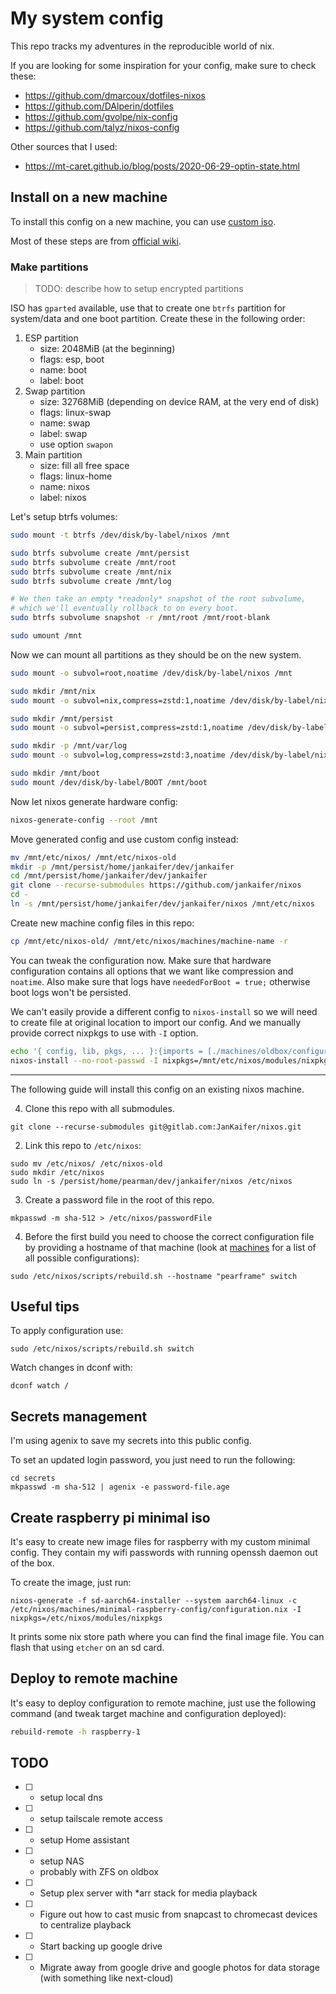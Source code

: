 # My system config

This repo tracks my adventures in the reproducible world of nix.

If you are looking for some inspiration for your config, make sure to check these:

- https://github.com/dmarcoux/dotfiles-nixos
- https://github.com/DAlperin/dotfiles
- https://github.com/gvolpe/nix-config
- https://github.com/talyz/nixos-config

Other sources that I used:

- https://mt-caret.github.io/blog/posts/2020-06-29-optin-state.html

## Install on a new machine

To install this config on a new machine, you can use [custom iso](./machines/jankaifer-iso/README.md).

Most of these steps are from [official wiki](https://nixos.org/manual/nixos/stable/index.html#sec-installation-manual).

### Make partitions

> TODO: describe how to setup encrypted partitions

ISO has `gparted` available, use that to create one `btrfs` partition for system/data and one boot partition. Create these in the following order:

1. ESP partition
   - size: 2048MiB (at the beginning)
   - flags: esp, boot
   - name: boot
   - label: boot
2. Swap partition
   - size: 32768MiB (depending on device RAM, at the very end of disk)
   - flags: linux-swap
   - name: swap
   - label: swap
   - use option `swapon`
3. Main partition
   - size: fill all free space
   - flags: linux-home
   - name: nixos
   - label: nixos

Let's setup btrfs volumes:

```bash
sudo mount -t btrfs /dev/disk/by-label/nixos /mnt

sudo btrfs subvolume create /mnt/persist
sudo btrfs subvolume create /mnt/root
sudo btrfs subvolume create /mnt/nix
sudo btrfs subvolume create /mnt/log

# We then take an empty *readonly* snapshot of the root subvolume,
# which we'll eventually rollback to on every boot.
sudo btrfs subvolume snapshot -r /mnt/root /mnt/root-blank

sudo umount /mnt
```

Now we can mount all partitions as they should be on the new system.

```bash
sudo mount -o subvol=root,noatime /dev/disk/by-label/nixos /mnt

sudo mkdir /mnt/nix
sudo mount -o subvol=nix,compress=zstd:1,noatime /dev/disk/by-label/nixos /mnt/nix

sudo mkdir /mnt/persist
sudo mount -o subvol=persist,compress=zstd:1,noatime /dev/disk/by-label/nixos /mnt/persist

sudo mkdir -p /mnt/var/log
sudo mount -o subvol=log,compress=zstd:3,noatime /dev/disk/by-label/nixos /mnt/var/log

sudo mkdir /mnt/boot
sudo mount /dev/disk/by-label/BOOT /mnt/boot
```

Now let nixos generate hardware config:

```bash
nixos-generate-config --root /mnt
```

Move generated config and use custom config instead:

```bash
mv /mnt/etc/nixos/ /mnt/etc/nixos-old
mkdir -p /mnt/persist/home/jankaifer/dev/jankaifer
cd /mnt/persist/home/jankaifer/dev/jankaifer
git clone --recurse-submodules https://github.com/jankaifer/nixos
cd -
ln -s /mnt/persist/home/jankaifer/dev/jankaifer/nixos /mnt/etc/nixos
```

Create new machine config files in this repo:

```bash
cp /mnt/etc/nixos-old/ /mnt/etc/nixos/machines/machine-name -r
```

You can tweak the configuration now. Make sure that hardware configuration contains all options that we want like compression and `noatime`. Also make sure that logs have `neededForBoot = true;` otherwise boot logs won't be persisted.

We can't easily provide a different config to `nixos-install` so we will need to create file at original location to import our config. And we manually provide correct nixpkgs to use with `-I` option.

```bash
echo '{ config, lib, pkgs, ... }:{imports = [./machines/oldbox/configuration.nix];' > /mnt/etc/nixos/configuration.nix
nixos-install --no-root-passwd -I nixpkgs=/mnt/etc/nixos/modules/nixpkgs
```

---

The following guide will install this config on an existing nixos machine.

4. Clone this repo with all submodules.

```
git clone --recurse-submodules git@gitlab.com:JanKaifer/nixos.git
```

2. Link this repo to `/etc/nixos`:

```
sudo mv /etc/nixos/ /etc/nixos-old
sudo mkdir /etc/nixos
sudo ln -s /persist/home/pearman/dev/jankaifer/nixos /etc/nixos
```

3. Create a password file in the root of this repo.

```
mkpasswd -m sha-512 > /etc/nixos/passwordFile
```

4. Before the first build you need to choose the correct configuration file by providing a hostname of that machine (look at [machines](./machines) for a list of all possible configurations):

```
sudo /etc/nixos/scripts/rebuild.sh --hostname "pearframe" switch
```

## Useful tips

To apply configuration use:

```
sudo /etc/nixos/scripts/rebuild.sh switch
```

Watch changes in dconf with:

```
dconf watch /
```

## Secrets management

I'm using agenix to save my secrets into this public config.

To set an updated login password, you just need to run the following:

```
cd secrets
mkpasswd -m sha-512 | agenix -e password-file.age
```

## Create raspberry pi minimal iso

It's easy to create new image files for raspberry with my custom minimal config. They contain my wifi passwords with running openssh daemon out of the box.

To create the image, just run:

```
nixos-generate -f sd-aarch64-installer --system aarch64-linux -c /etc/nixos/machines/minimal-raspberry-config/configuration.nix -I nixpkgs=/etc/nixos/modules/nixpkgs
```

It prints some nix store path where you can find the final image file. You can flash that using `etcher` on an sd card.

## Deploy to remote machine

It's easy to deploy configuration to remote machine, just use the following command (and tweak target machine and configuration deployed):

```bash
rebuild-remote -h raspberry-1
```

## TODO

- [ ] - setup local dns
- [ ] - setup tailscale remote access
- [ ] - setup Home assistant
- [ ] - setup NAS
  - probably with ZFS on oldbox
- [ ] - Setup plex server with \*arr stack for media playback
- [ ] - Figure out how to cast music from snapcast to chromecast devices to centralize playback
- [ ] - Start backing up google drive
- [ ] - Migrate away from google drive and google photos for data storage (with something like next-cloud)
